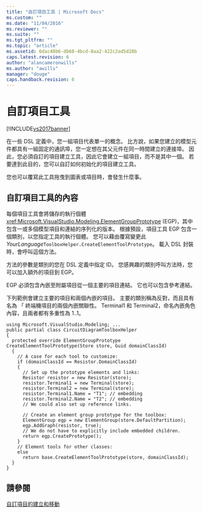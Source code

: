 ```yaml
---
title: "自訂項目工具 | Microsoft Docs"
ms.custom: ""
ms.date: "11/04/2016"
ms.reviewer: ""
ms.suite: ""
ms.tgt_pltfrm: ""
ms.topic: "article"
ms.assetid: 6dac48b6-db68-4bcd-8aa2-422c2ad5d28b
caps.latest.revision: 6
author: "alancameronwills"
ms.author: "awills"
manager: "douge"
caps.handback.revision: 6
---
```

# 自訂項目工具
[!INCLUDE[vs2017banner](../code-quality/includes/vs2017banner.md)]

在一些 DSL 定義中，您一組項目代表單一的概念。 比方說，如果您建立的模型元件都具有一組固定的通訊埠，您一定想在其父元件在同一時間建立的連接埠。 因此，您必須自訂的項目建立工具，因此它會建立一組項目，而不是其中一個。 若要達到此目的，您可以自訂如何初始化的項目建立工具。  
  
 您也可以覆寫此工具拖曳到圖表或項目時，會發生什麼事。  
  
## 自訂項目工具的內容  
 每個項目工具會將儲存的執行個體 <xref:Microsoft.VisualStudio.Modeling.ElementGroupPrototype> \(EGP\)，其中包含一或多個模型項目和連結的序列化的版本。 根據預設，項目工具 EGP 包含一個類別，以您指定工具的執行個體。 您可以藉由覆寫變更此 *YourLanguage*`ToolboxHelper.CreateElementToolPrototype`。 載入 DSL 封裝時，會呼叫這個方法。  
  
 方法的參數是類別的您在 DSL 定義中指定 ID。 您感興趣的類別呼叫方法時，您可以加入額外的項目到 EGP。  
  
 EGP 必須包含內嵌至附屬項目從一個主要的項目連結。 它也可以包含參考連結。  
  
 下列範例會建立主要的項目和兩個內嵌的項目。 主要的類別稱為反對，而且具有名為 「 終端機項目的兩個內嵌關聯性。 Terminal1 和 Terminal2，命名內嵌角色內容，且兩者都有多重性為 1..1。  
  
```  
using Microsoft.VisualStudio.Modeling; ...    
public partial class CircuitDiagramToolboxHelper  
{  
  protected override ElementGroupPrototype    CreateElementToolPrototype(Store store, Guid domainClassId)  
  {  
    // A case for each tool to customize:    
    if (domainClassId == Resistor.DomainClassId)  
    {  
      // Set up the prototype elements and links:  
      Resistor resistor = new Resistor(store);  
      resistor.Terminal1 = new Terminal(store);   
      resistor.Terminal2 = new Terminal(store);  
      resistor.Terminal1.Name = "T1"; // embedding  
      resistor.Terminal2.Name = "T2"; // embedding  
      // We could also set up reference links.  
  
      // Create an element group prototype for the toolbox:  
      ElementGroup egp = new ElementGroup(store.DefaultPartition);  
      egp.AddGraph(resistor, true);  
      // We do not have to explicitly include embedded children.  
      return egp.CreatePrototype();  
    }  
    // Element tools for other classes:  
    else  
      return base.CreateElementToolPrototype(store, domainClassId);  
  }  
}  
```  
  
## 請參閱  
 [自訂項目的建立和移動](../modeling/customizing-element-creation-and-movement.md)